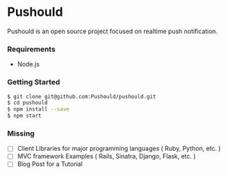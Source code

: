 # Pushould

Pushould is an open source project focused on realtime push notification.

### Requirements
  - Node.js

### Getting Started

```sh
$ git clone git@github.com:Pushould/pushould.git
$ cd pushould
$ npm install --save
$ npm start
```

### Missing
- [ ] Client Libraries for major programming languages ( Ruby, Python, etc. )
- [ ] MVC framework Examples ( Rails, Sinatra, Django, Flask, etc. )
- [ ] Blog Post for a Tutorial
